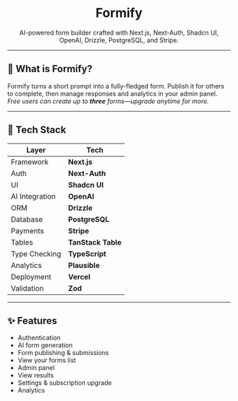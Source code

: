 <h1 align="center">Formify</h1>

<p align="center">
  AI-powered form builder crafted with Next.js, Next-Auth, Shadcn&nbsp;UI, OpenAI, Drizzle, PostgreSQL, and Stripe.
</p>

---

## 🚀 What is Formify?
Formify turns a short prompt into a fully-fledged form. Publish it for others to complete, then manage responses and analytics in your admin panel.  
*Free users can create up to **three** forms—upgrade anytime for more.*

---

## 🧰 Tech Stack
| Layer            | Tech |
| ---------------- | ---- |
| Framework        | **Next.js** |
| Auth             | **Next-Auth** |
| UI               | **Shadcn UI** |
| AI Integration   | **OpenAI** |
| ORM              | **Drizzle** |
| Database         | **PostgreSQL** |
| Payments         | **Stripe** |
| Tables           | **TanStack Table** |
| Type Checking    | **TypeScript** |
| Analytics        | **Plausible** |
| Deployment       | **Vercel** |
| Validation       | **Zod** |

---

## ✨ Features
- Authentication  
- AI form generation  
- Form publishing & submissions  
- View your forms list  
- Admin panel  
- View results  
- Settings & subscription upgrade  
- Analytics  
